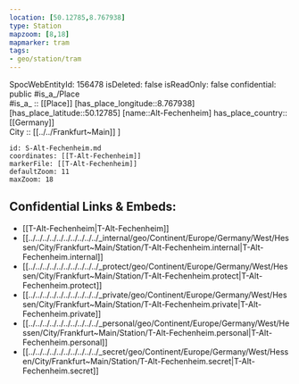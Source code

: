 ```yaml
---
location: [50.12785,8.767938] 
type: Station 
mapzoom: [8,18] 
mapmarker: tram 
tags:
- geo/station/tram
---
```

SpocWebEntityId: 156478
isDeleted: false
isReadOnly: false
confidential: public
#is_a_/Place  
#is_a_ :: [[Place]] 
[has_place_longitude::8.767938] 
[has_place_latitude::50.12785] 
[name::Alt-Fechenheim] 
has_place_country:: [[Germany]]  
City :: [[../../Frankfurt~Main]] ] 


```leaflet
id: S-Alt-Fechenheim.md
coordinates: [[T-Alt-Fechenheim]] 
markerFile: [[T-Alt-Fechenheim]] 
defaultZoom: 11 
maxZoom: 18
```


## Confidential Links & Embeds: 
- [[T-Alt-Fechenheim|T-Alt-Fechenheim]] 
- [[../../../../../../../../../../_internal/geo/Continent/Europe/Germany/West/Hessen/City/Frankfurt~Main/Station/T-Alt-Fechenheim.internal|T-Alt-Fechenheim.internal]] 
- [[../../../../../../../../../../_protect/geo/Continent/Europe/Germany/West/Hessen/City/Frankfurt~Main/Station/T-Alt-Fechenheim.protect|T-Alt-Fechenheim.protect]] 
- [[../../../../../../../../../../_private/geo/Continent/Europe/Germany/West/Hessen/City/Frankfurt~Main/Station/T-Alt-Fechenheim.private|T-Alt-Fechenheim.private]] 
- [[../../../../../../../../../../_personal/geo/Continent/Europe/Germany/West/Hessen/City/Frankfurt~Main/Station/T-Alt-Fechenheim.personal|T-Alt-Fechenheim.personal]] 
- [[../../../../../../../../../../_secret/geo/Continent/Europe/Germany/West/Hessen/City/Frankfurt~Main/Station/T-Alt-Fechenheim.secret|T-Alt-Fechenheim.secret]] 
